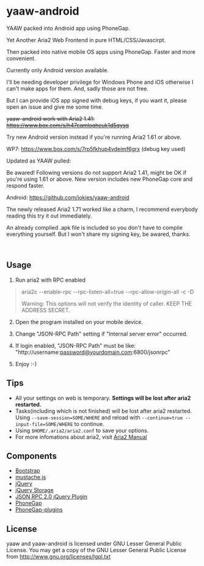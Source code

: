 yaaw-android
============

YAAW packed into Android app using PhoneGap.

Yet Another Aria2 Web Frontend in pure HTML/CSS/Javascirpt.

Then packed into native mobile OS apps using PhoneGap. Faster and more convenient.

Currently only Android version available.

I'll be needing developer privilege for Windows Phone and iOS otherwise I can't make apps for them. And, sadly those are not free.

But I can provide iOS app signed with debug keys, if you want it, please open an issue and give me some time.

~~yaaw-android work with Aria2 1.41: https://www.box.com/s/h47cqmloqheuk1d5qysq~~

Try new Android version instead if you're running Aria2 1.61 or above.

WP7: https://www.box.com/s/7rp5fkhup4vdeimf6grx (debug key used)

Updated as YAAW pulled:

Be awared! Following versions do not support Aria2 1.41, might be OK if you're using 1.61 or above. New version includes new PhoneGap core and respond faster.

Android: https://github.com/jokies/yaaw-android

The newly released Aria2 1.71 worked like a charm, I recommend everybody reading this try it out immediately.

An already complied .apk file is included so you don't have to complie everything yourself. But I won't share my signing key, be awared, thanks.

<br />

Usage
-----
1. Run aria2 with RPC enabled
> aria2c --enable-rpc --rpc-listen-all=true --rpc-allow-origin-all -c -D
>
> Warning: This options will not verify the identity of caller. KEEP THE ADDRESS SECRET.

2. Open the program installed on your mobile device.

3. Change "JSON-RPC Path" setting if "Internal server error" occurred.

4. If login enabled, "JSON-RPC Path" must be like: "http://username:password@yourdomain.com:6800/jsonrpc"

5. Enjoy :-)

Tips
----
* All your settings on web is temporary. **Settings will be lost after aria2 restarted.**
* Tasks(including which is not finished) will be lost after aria2 restarted. Using `--save-session=SOME/WHERE` and reload with `--continue=true --input-file=SOME/WHERE` to continue.
* Using `$HOME/.aria2/aria2.conf` to save your options.
* For more infomations about aria2, visit [Aria2 Manual](http://aria2.sourceforge.net/manual/en/html/)

Components
----------
+ [Bootstrap](http://twitter.github.com/bootstrap/)
+ [mustache.js](https://github.com/janl/mustache.js)
+ [jQuery](http://jquery.com/)
+ [jQuery Storage](http://archive.plugins.jquery.com/project/html5Storage)
+ [JSON RPC 2.0 jQuery Plugin](https://github.com/datagraph/jquery-jsonrpc)
+ [PhoneGap](https://github.com/phonegap/phonegap)
+ [PhoneGap-plugins](github.com/phonegap/phonegap-plugins)

License
-------
yaaw and yaaw-android is licensed under GNU Lesser General Public License.
You may get a copy of the GNU Lesser General Public License from http://www.gnu.org/licenses/lgpl.txt
